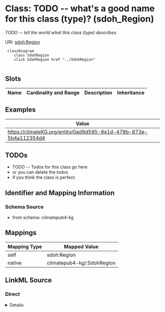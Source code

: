 

# Class: TODO -- what's a good name for this class (type)? (sdoh_Region)


_TODO -- tell the world what this class (type) describes._





URI: [sdoh:Region](http://schema.org/Region)






```mermaid
 classDiagram
    class SdohRegion
    click SdohRegion href "../SdohRegion"
      
```




<!-- no inheritance hierarchy -->


## Slots

| Name | Cardinality and Range | Description | Inheritance |
| ---  | --- | --- | --- |










## Examples

| Value |
| --- |
| https://climateKG.org/entity/0ad9d595-8e1d-478b-873e-5b4a112354d4 |

## TODOs

* TODO -- Todos for this class go here
* or you can delete the todos
* if you think the class is perfect.

## Identifier and Mapping Information







### Schema Source


* from schema: climatepub4-kg




## Mappings

| Mapping Type | Mapped Value |
| ---  | ---  |
| self | sdoh:Region |
| native | climatepub4-kg/:SdohRegion |







## LinkML Source

<!-- TODO: investigate https://stackoverflow.com/questions/37606292/how-to-create-tabbed-code-blocks-in-mkdocs-or-sphinx -->

### Direct

<details>
```yaml
name: sdoh_Region
description: TODO -- tell the world what this class (type) describes.
title: TODO -- what's a good name for this class (type)?
todos:
- TODO -- Todos for this class go here
- or you can delete the todos
- if you think the class is perfect.
notes:
- Class with 69 occurences.
examples:
- value: https://climateKG.org/entity/0ad9d595-8e1d-478b-873e-5b4a112354d4
from_schema: climatepub4-kg
class_uri: sdoh:Region

```
</details>

### Induced

<details>
```yaml
name: sdoh_Region
description: TODO -- tell the world what this class (type) describes.
title: TODO -- what's a good name for this class (type)?
todos:
- TODO -- Todos for this class go here
- or you can delete the todos
- if you think the class is perfect.
notes:
- Class with 69 occurences.
examples:
- value: https://climateKG.org/entity/0ad9d595-8e1d-478b-873e-5b4a112354d4
from_schema: climatepub4-kg
class_uri: sdoh:Region

```
</details>
